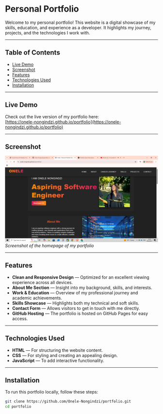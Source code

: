 # Personal Portfolio

Welcome to my personal portfolio! This website is a digital showcase of my skills, education, and experience as a developer. It highlights my journey, projects, and the technologies I work with.

---

## Table of Contents

- [Live Demo](#live-demo)  
- [Screenshot](#screenshot)  
- [Features](#features)  
- [Technologies Used](#technologies-used)  
- [Installation](#installation)  

---

## Live Demo

Check out the live version of my portfolio here:  
[https://onele-nongindzi.github.io/portfolio](https://onele-nongindzi.github.io/portfolio)

---

## Screenshot

![Portfolio Screenshot](images/Screenshot%20(19).png)  
*Screenshot of the homepage of my portfolio*

---

## Features

- **Clean and Responsive Design** — Optimized for an excellent viewing experience across all devices.  
- **About Me Section** — Insight into my background, skills, and interests.  
- **Work & Education** — Overview of my professional journey and academic achievements.  
- **Skills Showcase** — Highlights both my technical and soft skills.  
- **Contact Form** — Allows visitors to get in touch with me directly.  
- **GitHub Hosting** — The portfolio is hosted on GitHub Pages for easy access.  

---

## Technologies Used

- **HTML** — For structuring the website content.  
- **CSS** — For styling and creating an appealing design.  
- **JavaScript** — To add interactive functionality.  

---

## Installation

To run this portfolio locally, follow these steps:

```bash
git clone https://github.com/Onele-Nongindzi/portfolio.git
cd portfolio
